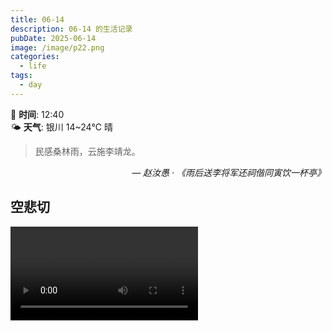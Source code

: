 ```yaml
---
title: 06-14
description: 06-14 的生活记录
pubDate: 2025-06-14
image: /image/p22.png
categories:
  - life
tags:
  - day
---
```

📅 **时间**: 12:40  
🌤️ **天气**: 银川 14~24℃ 晴

> 民感桑林雨，云施李靖龙。

<cite style="text-align: right; display: block;">— 赵汝愚 · 《雨后送李将军还祠偕同寅饮一杯亭》</cite>

## 空悲切


![](assets/2025-06-14.assets/我一直在哭.mp4)